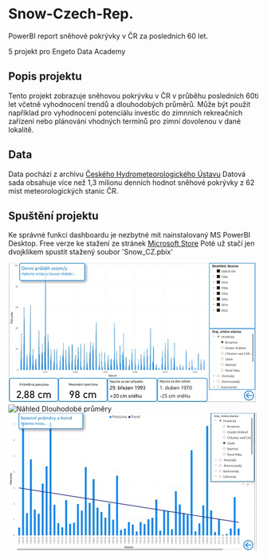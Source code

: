 # Snow-Czech-Rep.
PowerBI report sněhové pokrývky v ČR za posledních 60 let.

5 projekt pro Engeto Data Academy

## Popis projektu
Tento projekt zobrazuje sněhovou pokrývku v ČR v průběhu posledních 60ti let včetně vyhodnocení trendů a dlouhodobých průměrů. Může být použit například pro vyhodnocení potenciálu investic do zimnních rekreačních zařízení nebo plánování vhodných termínů pro zimní dovolenou v dané lokalitě.

## Data
Data pochází z archivu [Českého Hydrometeorologického Ústavu](https://www.chmi.cz/historicka-data/pocasi/denni-data/Denni-data-dle-z.-123-1998-Sb#) Datová sada obsahuje více než 1,3 milionu denních hodnot sněhové pokrývky z 62 míst meteorologických stanic ČR.

## Spuštění projektu
Ke správné funkci dashboardu je nezbytné mít nainstalovaný MS PowerBI Desktop. Free verze ke stažení ze stránek [Microsoft Store](https://apps.microsoft.com/detail/9ntxr16hnw1t?hl=cs-cz&gl=CZ)
Poté už stačí jen dvojklikem spustit stažený soubor 'Snow_CZ.pbix'

![Náhled Denní hodnoty a rekordy](Denní.png)
![Náhled Dlouhodobé průměry](Pr§měry.png)
![Náhled Trendy](Trendy.png)
